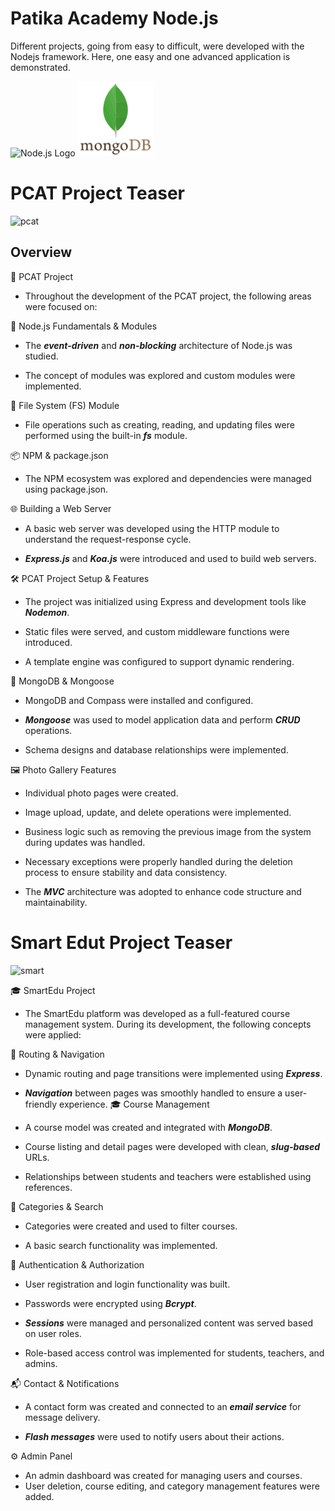 # Patika Academy Node.js
Different projects, going from easy to difficult, were developed with the Nodejs framework. Here, one easy and one advanced application is demonstrated.

![Node.js Logo](https://nodejs.org/static/images/logo.svg) <img src="https://raw.githubusercontent.com/devicons/devicon/master/icons/mongodb/mongodb-original-wordmark.svg" alt="MongoDB Logo" width="120"/>


# PCAT Project Teaser
![pcat](https://github.com/user-attachments/assets/255795a8-4160-43f0-a92f-5995d3795e8e)

## Overview
📸 PCAT Project

- Throughout the development of the PCAT project, the following areas were focused on:

🔧 Node.js Fundamentals & Modules
- The ***event-driven*** and ***non-blocking*** architecture of Node.js was studied.

- The concept of modules was explored and custom modules were implemented.

📂 File System (FS) Module
- File operations such as creating, reading, and updating files were performed using the built-in ***fs*** module.

📦 NPM & package.json
- The NPM ecosystem was explored and dependencies were managed using package.json.

🌐 Building a Web Server
- A basic web server was developed using the HTTP module to understand the request-response cycle.

- ***Express.js*** and ***Koa.js*** were introduced and used to build web servers.

🛠 PCAT Project Setup & Features
- The project was initialized using Express and development tools like ***Nodemon***.

- Static files were served, and custom middleware functions were introduced.

- A template engine was configured to support dynamic rendering.

🧱 MongoDB & Mongoose
- MongoDB and Compass were installed and configured.

- ***Mongoose*** was used to model application data and perform ***CRUD*** operations.

- Schema designs and database relationships were implemented.

🖼 Photo Gallery Features
- Individual photo pages were created.

- Image upload, update, and delete operations were implemented.

- Business logic such as removing the previous image from the system during updates was handled.

- Necessary exceptions were properly handled during the deletion process to ensure stability and data consistency.

- The ***MVC*** architecture was adopted to enhance code structure and maintainability.


# Smart Edut Project Teaser
![smart](https://github.com/user-attachments/assets/9c1024d9-3480-4672-a50a-2b10c31c6b43)

🎓 SmartEdu Project
- The SmartEdu platform was developed as a full-featured course management system. During its development, the following concepts were applied:

🔄 Routing & Navigation
- Dynamic routing and page transitions were implemented using ***Express***.
- ***Navigation*** between pages was smoothly handled to ensure a user-friendly experience.
🎓 Course Management
- A course model was created and integrated with ***MongoDB***.

- Course listing and detail pages were developed with clean, ***slug-based*** URLs.

- Relationships between students and teachers were established using references.

📁 Categories & Search
- Categories were created and used to filter courses.

- A basic search functionality was implemented.

🔐 Authentication & Authorization
- User registration and login functionality was built.

- Passwords were encrypted using ***Bcrypt***.

- ***Sessions*** were managed and personalized content was served based on user roles.

- Role-based access control was implemented for students, teachers, and admins.

📬 Contact & Notifications
- A contact form was created and connected to an ***email service*** for message delivery.

- ***Flash messages*** were used to notify users about their actions.

⚙️ Admin Panel
- An admin dashboard was created for managing users and courses.
- User deletion, course editing, and category management features were added.





